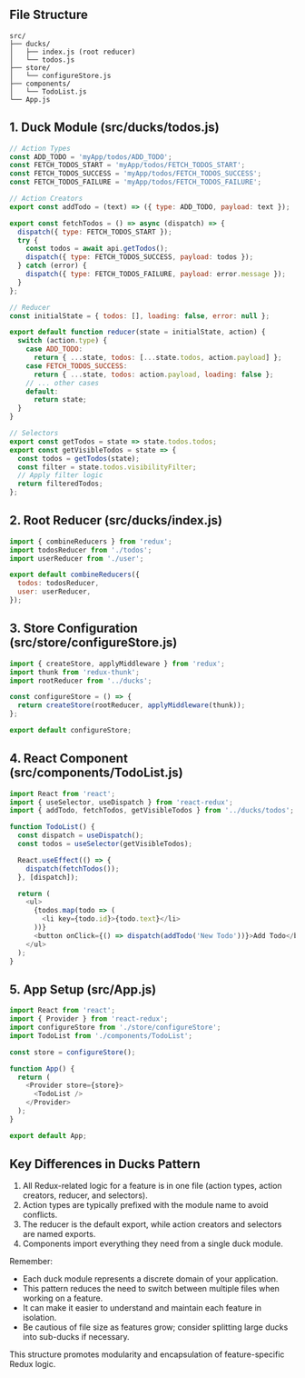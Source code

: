 ## File Structure

```
src/
├── ducks/
│   ├── index.js (root reducer)
│   └── todos.js
├── store/
│   └── configureStore.js
├── components/
│   └── TodoList.js
└── App.js
```

## 1. Duck Module (src/ducks/todos.js)

```javascript
// Action Types
const ADD_TODO = 'myApp/todos/ADD_TODO';
const FETCH_TODOS_START = 'myApp/todos/FETCH_TODOS_START';
const FETCH_TODOS_SUCCESS = 'myApp/todos/FETCH_TODOS_SUCCESS';
const FETCH_TODOS_FAILURE = 'myApp/todos/FETCH_TODOS_FAILURE';

// Action Creators
export const addTodo = (text) => ({ type: ADD_TODO, payload: text });

export const fetchTodos = () => async (dispatch) => {
  dispatch({ type: FETCH_TODOS_START });
  try {
    const todos = await api.getTodos();
    dispatch({ type: FETCH_TODOS_SUCCESS, payload: todos });
  } catch (error) {
    dispatch({ type: FETCH_TODOS_FAILURE, payload: error.message });
  }
};

// Reducer
const initialState = { todos: [], loading: false, error: null };

export default function reducer(state = initialState, action) {
  switch (action.type) {
    case ADD_TODO:
      return { ...state, todos: [...state.todos, action.payload] };
    case FETCH_TODOS_SUCCESS:
      return { ...state, todos: action.payload, loading: false };
    // ... other cases
    default:
      return state;
  }
}

// Selectors
export const getTodos = state => state.todos.todos;
export const getVisibleTodos = state => {
  const todos = getTodos(state);
  const filter = state.todos.visibilityFilter;
  // Apply filter logic
  return filteredTodos;
};
```

## 2. Root Reducer (src/ducks/index.js)

```javascript
import { combineReducers } from 'redux';
import todosReducer from './todos';
import userReducer from './user';

export default combineReducers({
  todos: todosReducer,
  user: userReducer,
});
```

## 3. Store Configuration (src/store/configureStore.js)

```javascript
import { createStore, applyMiddleware } from 'redux';
import thunk from 'redux-thunk';
import rootReducer from '../ducks';

const configureStore = () => {
  return createStore(rootReducer, applyMiddleware(thunk));
};

export default configureStore;
```

## 4. React Component (src/components/TodoList.js)

```javascript
import React from 'react';
import { useSelector, useDispatch } from 'react-redux';
import { addTodo, fetchTodos, getVisibleTodos } from '../ducks/todos';

function TodoList() {
  const dispatch = useDispatch();
  const todos = useSelector(getVisibleTodos);

  React.useEffect(() => {
    dispatch(fetchTodos());
  }, [dispatch]);

  return (
    <ul>
      {todos.map(todo => (
        <li key={todo.id}>{todo.text}</li>
      ))}
      <button onClick={() => dispatch(addTodo('New Todo'))}>Add Todo</button>
    </ul>
  );
}
```

## 5. App Setup (src/App.js)

```javascript
import React from 'react';
import { Provider } from 'react-redux';
import configureStore from './store/configureStore';
import TodoList from './components/TodoList';

const store = configureStore();

function App() {
  return (
    <Provider store={store}>
      <TodoList />
    </Provider>
  );
}

export default App;
```

## Key Differences in Ducks Pattern

1. All Redux-related logic for a feature is in one file (action types, action creators, reducer, and selectors).
2. Action types are typically prefixed with the module name to avoid conflicts.
3. The reducer is the default export, while action creators and selectors are named exports.
4. Components import everything they need from a single duck module.

Remember:
- Each duck module represents a discrete domain of your application.
- This pattern reduces the need to switch between multiple files when working on a feature.
- It can make it easier to understand and maintain each feature in isolation.
- Be cautious of file size as features grow; consider splitting large ducks into sub-ducks if necessary.

This structure promotes modularity and encapsulation of feature-specific Redux logic.
